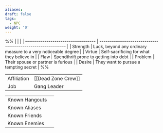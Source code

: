 ```yaml
---
aliases: 
draft: false
tags:
  - NPC
weight: '0'
---
```

%%
|                                      |                                                               |
| ------------------------------------ | ------------------------------------------------------------- |
| <span class="leftTH">Strength</span> | Luck, beyond any ordinary measure to a very noticeable degree |
| <span class="leftTH">Virtue</span>   | Self-sacrificing for what they believe in                     |
| <span class="leftTH">Flaw</span>     | Spendthrift prone to getting into debt                        |
| <span class="leftTH">Problem</span>  | Their spouse or partner is furious                            |
| <span class="leftTH">Desire</span>   | They want to pursue a tempting secret                         |
%%

|                                         |                    |
| --------------------------------------- | ------------------ |
| <span class="leftTH">Affiliation</span> | [[Dead Zone Crew]] |
| <span class="leftTH">Job</span>         | Gang Leader        |

|                                            |     |
| ------------------------------------------ | --- |
| <span class="leftTH">Known Hangouts</span> |     |
| <span class="leftTH">Known Aliases</span>  |     |
| <span class="leftTH">Known Friends</span>  |     |
| <span class="leftTH">Known Enemies</span>  |     |
